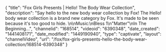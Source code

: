 {
    "title": "Fox Girls Presents | Hello! The Body Wear Collection",
    "description": "Say hello to the new body wear collection by Fox! The Hello! body wear collection is a brand new category by Fox. It's made to be seen because it's too good to hide. \n\nMusic:\nBless 1\n\"Matter\"\nIn The Beginning...",
    "channelid": "168514",
    "videoid": "6390348",
    "date_created": "1441408171",
    "date_modified": "1449190940",
    "type": "captivate",
    "layout": "channelVideo",
    "url": "\/fox\/fox-girls-presents-hello-the-body-wear-collection\/168514-6390348"
}